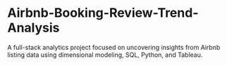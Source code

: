 # Airbnb-Booking-Review-Trend-Analysis
A full-stack analytics project focused on uncovering insights from Airbnb listing data using dimensional modeling, SQL, Python, and Tableau.
